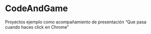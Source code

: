 # CodeAndGame
Proyectos ejemplo como acompañamiento de presentación “Que pasa cuando haces click en Chrome”

